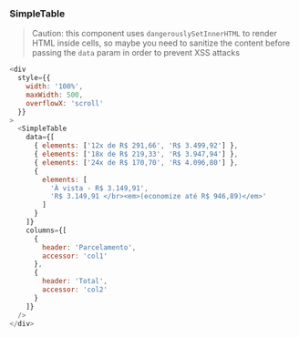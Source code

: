 ### SimpleTable

> Caution: this component uses `dangerouslySetInnerHTML` to render HTML inside cells, so maybe you need to sanitize the content before passing the `data` param in order to prevent XSS attacks

```js
<div
  style={{
    width: '100%',
    maxWidth: 500,
    overflowX: 'scroll'
  }}
>
  <SimpleTable
    data={[
      { elements: ['12x de R$ 291,66', 'R$ 3.499,92'] },
      { elements: ['18x de R$ 219,33', 'R$ 3.947,94'] },
      { elements: ['24x de R$ 170,70', 'R$ 4.096,80'] },
      {
        elements: [
          'À vista - R$ 3.149,91',
          'R$ 3.149,91 </br><em>(economize até R$ 946,89)</em>'
        ]
      }
    ]}
    columns={[
      {
        header: 'Parcelamento',
        accessor: 'col1'
      },
      {
        header: 'Total',
        accessor: 'col2'
      }
    ]}
  />
</div>
```
